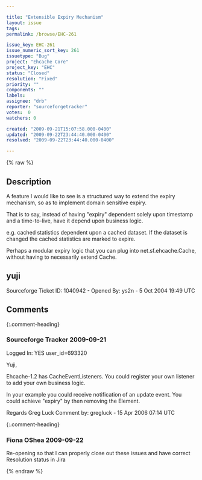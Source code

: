 ```yaml
---

title: "Extensible Expiry Mechanism"
layout: issue
tags: 
permalink: /browse/EHC-261

issue_key: EHC-261
issue_numeric_sort_key: 261
issuetype: "Bug"
project: "Ehcache Core"
project_key: "EHC"
status: "Closed"
resolution: "Fixed"
priority: ""
components: ""
labels: 
assignee: "drb"
reporter: "sourceforgetracker"
votes:  0
watchers: 0

created: "2009-09-21T15:07:58.000-0400"
updated: "2009-09-22T23:44:40.000-0400"
resolved: "2009-09-22T23:44:40.000-0400"

---
```




{% raw %}



## Description

<div markdown="1" class="description">

A feature I would like to see is a structured way to
extend 
the expiry mechanism, so as to implement domain sensitive
expiry.

That is to say, instead of having "expiry" dependent
solely upon timestamp and a time-to-live, have it
depend upon business logic.

e.g.    cached statistics dependent upon a cached dataset.
If the dataset is changed the cached statistics are
marked to expire.

Perhaps a modular expiry logic that you can plug into 
net.sf.ehcache.Cache, without having to necessarily
extend Cache.  

yuji
----

Sourceforge Ticket ID: 1040942 - Opened By: ys2n - 5 Oct 2004 19:49 UTC

</div>

## Comments


{:.comment-heading}
### **Sourceforge Tracker** <span class="date">2009-09-21</span>

<div markdown="1" class="comment">

Logged In: YES 
user\_id=693320

Yuji,

Ehcache-1.2 has CacheEventListeners. You could register your own listener to 
add your own business logic. 

In your example you could receive notification of an update event. You could 
achieve  "expiry" by then removing the Element.

Regards
Greg Luck 
Comment by: gregluck - 15 Apr 2006 07:14 UTC

</div>


{:.comment-heading}
### **Fiona OShea** <span class="date">2009-09-22</span>

<div markdown="1" class="comment">

Re-opening so that I can properly close out these issues and have correct Resolution status in Jira

</div>



{% endraw %}
